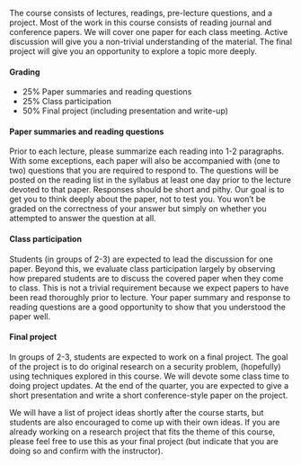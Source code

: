 The course consists of lectures, readings, pre-lecture questions, and a
project.  Most of the work in this course consists of reading journal and
conference papers. We will cover one paper for each class meeting.  Active
discussion will give you a non-trivial understanding of the material. The final
project will give you an opportunity to explore a topic more deeply.

#### Grading

- 25% Paper summaries and reading questions
- 25% Class participation
- 50% Final project (including presentation and write-up)

#### Paper summaries and reading questions

Prior to each lecture, please summarize each reading into 1-2 paragraphs.  With
some exceptions, each paper will also be accompanied with (one to two)
questions that you are required to respond to. The questions will be posted on
the reading list in the syllabus at least one day prior to the lecture devoted
to that paper.  Responses should be short and pithy. Our goal is to get you to
think deeply about the paper, not to test you. You won’t be graded on the
correctness of your answer but simply on whether you attempted to answer the
question at all.

#### Class participation

Students (in groups of 2-3) are expected to lead the discussion for one paper.
Beyond this, we evaluate class participation largely by observing how prepared
students are to discuss the covered paper when they come to class.  This is not
a trivial requirement because we expect papers to have been read thoroughly
prior to lecture.  Your paper summary and response to reading questions are a
good opportunity to show that you understood the paper well.

#### Final project

In groups of 2-3, students are expected to work on a final project.  The goal
of the project is to do original research on a security problem, (hopefully)
using techniques explored in this course.  We will devote some class time to
doing project updates.  At the end of the quarter, you are expected to give a
short presentation and write a short conference-style paper on the project.

We will have a list of project ideas shortly after the course starts, but
students are also encouraged to come up with their own ideas. If you are
already working on a research project that fits the theme of this course,
please feel free to use this as your final project (but indicate that you are
doing so and confirm with the instructor).
